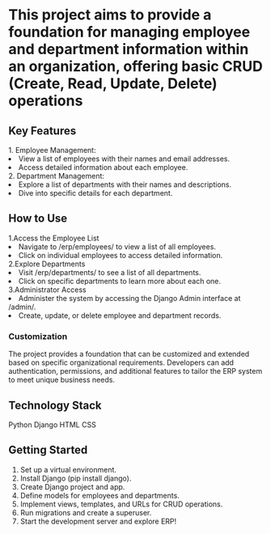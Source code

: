<h1> This project aims to provide a foundation for managing employee and department information within an organization, offering basic CRUD (Create, Read, Update, Delete) operations</h1>

<h2>Key Features</h2>
1. Employee Management:
<li>View a list of employees with their names and email addresses.</li>
<li>Access detailed information about each employee.</li>
2. Department Management:
<li>Explore a list of departments with their names and descriptions.</li>
<li>Dive into specific details for each department.</li>

<h2>How to Use</h2>
1.Access the Employee List
<li>Navigate to /erp/employees/ to view a list of all employees.</li>
<li>Click on individual employees to access detailed information.</li>
2.Explore Departments
<li>Visit /erp/departments/ to see a list of all departments.</li>
<li>Click on specific departments to learn more about each one.</li>
3.Administrator Access
<li>Administer the system by accessing the Django Admin interface at /admin/.</li>
<li>Create, update, or delete employee and department records.</li>

<h3>Customization</h3>
The project provides a foundation that can be customized and extended based on specific organizational requirements. 
Developers can add authentication, permissions, and additional features to tailor the ERP system to meet unique business needs.

<h2>Technology Stack</h2>
Python
Django
HTML
CSS

<h2>Getting Started</h2>
<ol>
<li>Set up a virtual environment.</li>
<li>Install Django (pip install django).</li>
<li>Create Django project and app.</li>
<li>Define models for employees and departments.</li>
<li>Implement views, templates, and URLs for CRUD operations.</li>
<li>Run migrations and create a superuser.</li>
<li>Start the development server and explore ERP!</li>
</ol>
